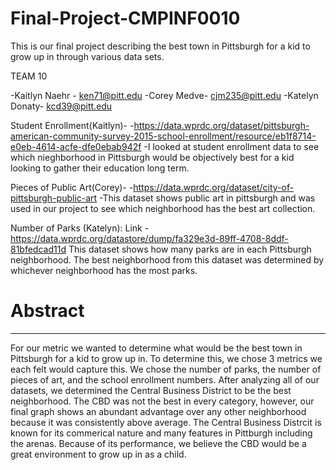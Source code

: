 # Final-Project-CMPINF0010
This is our final project describing the best town in Pittsburgh for a kid to grow up in through various data sets.

TEAM 10

-Kaitlyn Naehr - ken71@pitt.edu
-Corey Medve- cjm235@pitt.edu
-Katelyn Donaty- kcd39@pitt.edu



Student Enrollment(Kaitlyn)-
-https://data.wprdc.org/dataset/pittsburgh-american-community-survey-2015-school-enrollment/resource/eb1f8714-e0eb-4614-acfe-dfe0ebab942f
-I looked at student enrollment data to see which nieghborhood in Pittsburgh would be objectively best for a kid looking to gather their education long term.

Pieces of Public Art(Corey)-
-https://data.wprdc.org/dataset/city-of-pittsburgh-public-art
-This dataset shows public art in pittsburgh and was used in our project to see which neighborhood has the best art collection.

Number of Parks (Katelyn): Link - https://data.wprdc.org/datastore/dump/fa329e3d-89ff-4708-8ddf-81bfedcad11d This dataset shows how many parks are in each Pittsburgh neighborhood. The best neighborhood from this dataset was determined by whichever neighborhood has the most parks.

# Abstract
------------------------------------------------------
For our metric we wanted to determine what would be the best town in Pittsburgh for a kid to grow up in. To determine this, we chose 3 metrics we each felt would capture this. We chose the number of parks, the number of pieces of art, and the school enrollment numbers. After analyzing all of our datasets, we determined the Central Business District to be the best neighborhood. The CBD was not the best in every category, however, our final graph shows an abundant advantage over any other neighborhood because it was consistently above average. The Central Business Distrcit is known for its commerical nature and many features in Pittburgh including the arenas. Because of its performance, we believe the CBD would be a great environment to grow up in as a child.
